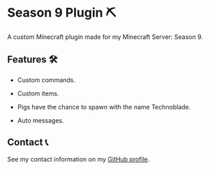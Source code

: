 # Season 9 Plugin ⛏️

A custom Minecraft plugin made for my Minecraft Server: Season 9.

## Features 🛠

- Custom commands.

- Custom items.

- Pigs have the chance to spawn with the name Technoblade.

- Auto messages.

## Contact 📞

See my contact information on my [GitHub profile](https://github.com/bernardodangelo).
